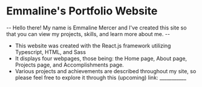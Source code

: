 # Emmaline's Portfolio Website

-- Hello there! My name is Emmaline Mercer and I've created this site so that you can view my projects, skills, and learn more about me. --

- This website was created with the React.js framework utilizing Typescript, HTML, and Sass
- It displays four webpages, those being: the Home page, About page, Projects page, and Accomplishments page.
- Various projects and achievements are described throughout my site, so please feel free to explore it through this (upcoming) link: ___________

